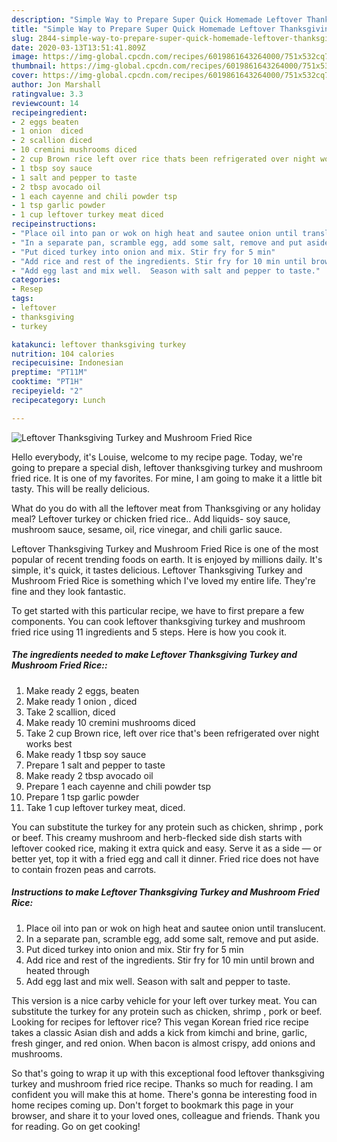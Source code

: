 ```yaml
---
description: "Simple Way to Prepare Super Quick Homemade Leftover Thanksgiving Turkey and Mushroom Fried Rice"
title: "Simple Way to Prepare Super Quick Homemade Leftover Thanksgiving Turkey and Mushroom Fried Rice"
slug: 2844-simple-way-to-prepare-super-quick-homemade-leftover-thanksgiving-turkey-and-mushroom-fried-rice
date: 2020-03-13T13:51:41.809Z
image: https://img-global.cpcdn.com/recipes/6019861643264000/751x532cq70/leftover-thanksgiving-turkey-and-mushroom-fried-rice-recipe-main-photo.jpg
thumbnail: https://img-global.cpcdn.com/recipes/6019861643264000/751x532cq70/leftover-thanksgiving-turkey-and-mushroom-fried-rice-recipe-main-photo.jpg
cover: https://img-global.cpcdn.com/recipes/6019861643264000/751x532cq70/leftover-thanksgiving-turkey-and-mushroom-fried-rice-recipe-main-photo.jpg
author: Jon Marshall
ratingvalue: 3.3
reviewcount: 14
recipeingredient:
- 2 eggs beaten
- 1 onion  diced
- 2 scallion diced
- 10 cremini mushrooms diced
- 2 cup Brown rice left over rice thats been refrigerated over night works best
- 1 tbsp soy sauce
- 1 salt and pepper to taste
- 2 tbsp avocado oil
- 1 each cayenne and chili powder tsp
- 1 tsp garlic powder
- 1 cup leftover turkey meat diced
recipeinstructions:
- "Place oil into pan or wok on high heat and sautee onion until translucent."
- "In a separate pan, scramble egg, add some salt, remove and put aside."
- "Put diced turkey into onion and mix. Stir fry for 5 min"
- "Add rice and rest of the ingredients. Stir fry for 10 min until brown and heated through"
- "Add egg last and mix well.  Season with salt and pepper to taste."
categories:
- Resep
tags:
- leftover
- thanksgiving
- turkey

katakunci: leftover thanksgiving turkey
nutrition: 104 calories
recipecuisine: Indonesian
preptime: "PT11M"
cooktime: "PT1H"
recipeyield: "2"
recipecategory: Lunch

---
```



![Leftover Thanksgiving Turkey and Mushroom Fried Rice](https://img-global.cpcdn.com/recipes/6019861643264000/751x532cq70/leftover-thanksgiving-turkey-and-mushroom-fried-rice-recipe-main-photo.jpg)

Hello everybody, it's Louise, welcome to my recipe page. Today, we're going to prepare a special dish, leftover thanksgiving turkey and mushroom fried rice. It is one of my favorites. For mine, I am going to make it a little bit tasty. This will be really delicious.

What do you do with all the leftover meat from Thanksgiving or any holiday meal? Leftover turkey or chicken fried rice.. Add liquids- soy sauce, mushroom sauce, sesame, oil, rice vinegar, and chili garlic sauce.

Leftover Thanksgiving Turkey and Mushroom Fried Rice is one of the most popular of recent trending foods on earth. It is enjoyed by millions daily. It's simple, it's quick, it tastes delicious. Leftover Thanksgiving Turkey and Mushroom Fried Rice is something which I've loved my entire life. They're fine and they look fantastic.


To get started with this particular recipe, we have to first prepare a few components. You can cook leftover thanksgiving turkey and mushroom fried rice using 11 ingredients and 5 steps. Here is how you cook it.

##### The ingredients needed to make Leftover Thanksgiving Turkey and Mushroom Fried Rice::

1. Make ready 2 eggs, beaten
1. Make ready 1 onion , diced
1. Take 2 scallion, diced
1. Make ready 10 cremini mushrooms diced
1. Take 2 cup Brown rice, left over rice that&#39;s been refrigerated over night works best
1. Make ready 1 tbsp soy sauce
1. Prepare 1 salt and pepper to taste
1. Make ready 2 tbsp avocado oil
1. Prepare 1 each cayenne and chili powder tsp
1. Prepare 1 tsp garlic powder
1. Take 1 cup leftover turkey meat, diced.


You can substitute the turkey for any protein such as chicken, shrimp , pork or beef. This creamy mushroom and herb-flecked side dish starts with leftover cooked rice, making it extra quick and easy. Serve it as a side — or better yet, top it with a fried egg and call it dinner. Fried rice does not have to contain frozen peas and carrots. 

##### Instructions to make Leftover Thanksgiving Turkey and Mushroom Fried Rice:

1. Place oil into pan or wok on high heat and sautee onion until translucent.
1. In a separate pan, scramble egg, add some salt, remove and put aside.
1. Put diced turkey into onion and mix. Stir fry for 5 min
1. Add rice and rest of the ingredients. Stir fry for 10 min until brown and heated through
1. Add egg last and mix well.  Season with salt and pepper to taste.


This version is a nice carby vehicle for your left over turkey meat. You can substitute the turkey for any protein such as chicken, shrimp , pork or beef. Looking for recipes for leftover rice? This vegan Korean fried rice recipe takes a classic Asian dish and adds a kick from kimchi and brine, garlic, fresh ginger, and red onion. When bacon is almost crispy, add onions and mushrooms. 

So that's going to wrap it up with this exceptional food leftover thanksgiving turkey and mushroom fried rice recipe. Thanks so much for reading. I am confident you will make this at home. There's gonna be interesting food in home recipes coming up. Don't forget to bookmark this page in your browser, and share it to your loved ones, colleague and friends. Thank you for reading. Go on get cooking!
